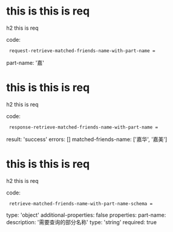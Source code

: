 # this is this is req

h2 this is req

code:

     request-retrieve-matched-friends-name-with-part-name = 
  part-name: '嘉'


# this is this is req

h2 this is req

code:

     response-retrieve-matched-friends-name-with-part-name =
  result: 'success'
  errors: []
  matched-friends-name: ['嘉华', '嘉美']



# this is this is req

h2 this is req

code:

     retrieve-matched-friends-name-with-part-name-schema =
  type: 'object'
  additional-properties: false
  properties:
    part-name:
      description: '需要查询的部分名称'
      type: 'string'
      required: true



